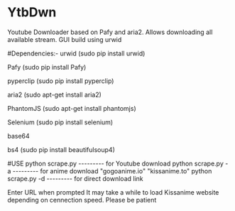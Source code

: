 # YtbDwn
Youtube Downloader based on Pafy and aria2. Allows downloading all available stream. GUI build using urwid

#Dependencies:-
  urwid  (sudo pip install urwid)

  Pafy (sudo pip install Pafy)

  pyperclip (sudo pip install pyperclip)
  
  aria2 (sudo apt-get install aria2)
  
  PhantomJS (sudo apt-get install phantomjs)

 Selenium  (sudo pip install selenium)
 
 base64 

 bs4  (sudo  pip install beautifulsoup4)

#USE
python scrape.py           --------- for Youtube download
python scrape.py -a      --------- for anime download "gogoanime.io" "kissanime.to"
python scrape.py -d      --------- for direct download link

Enter URL when prompted
It may take a while to load Kissanime website depending on cennection speed. Please  be patient
